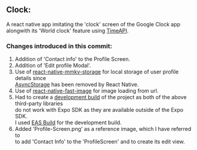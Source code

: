 ## Clock:

A react native app imitating the 'clock' screen of the Google Clock app  
alongwith its 'World clock' feature using [TimeAPI](https://www.timeapi.io/swagger/index.html).

### Changes introduced in this commit:

1. Addition of 'Contact info' to the Profile Screen.
1. Addition of 'Edit profile Modal'.
1. Use of [react-native-mmkv-storage](https://github.com/ammarahm-ed/react-native-mmkv-storage)
   for local storage of user profile details since  
   [AsyncStorage](https://reactnative.dev/docs/asyncstorage) has been removed by React Native.
1. Use of [react-native-fast-image](https://www.npmjs.com/package/react-native-fast-image)
   for image loading from url.
1. Had to create a [development build](https://docs.expo.dev/develop/development-builds/create-a-build/) of the project as both of the above third-party libraries  
   do not work with Expo SDK as they are available outside of the Expo SDK.  
   I used [EAS Build](https://docs.expo.dev/build/introduction/) for the development build.
1. Added 'Profile-Screen.png' as a reference image, which I have referred to  
   to add 'Contact Info' to the 'ProfileScreen' and to create its edit view.
